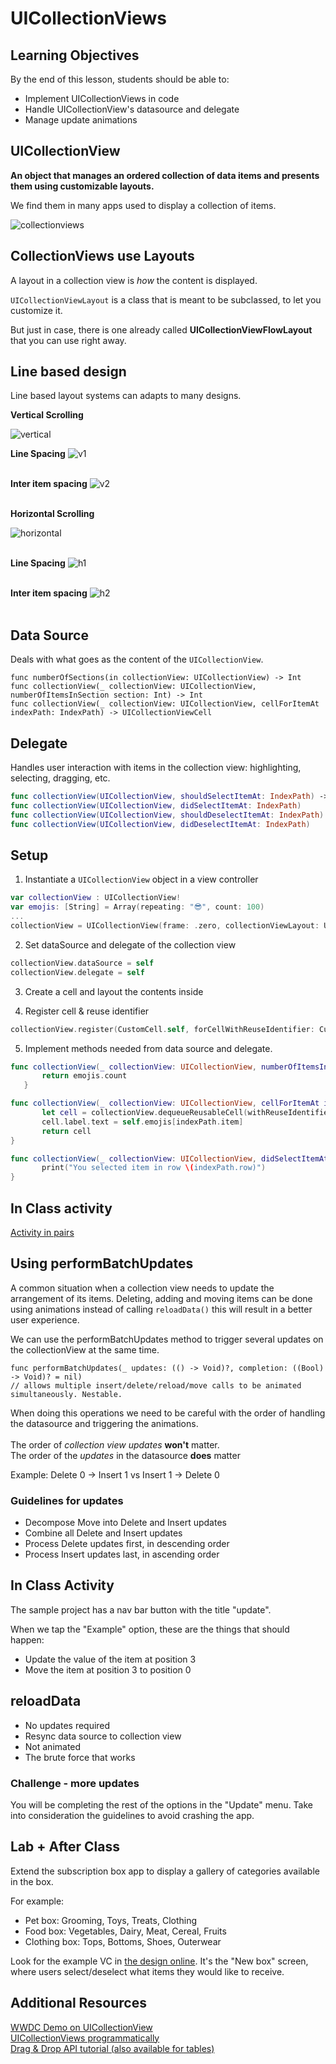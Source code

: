 # UICollectionViews

<!-- > -->

## Learning Objectives
By the end of this lesson, students should be able to:

- Implement UICollectionViews in code
- Handle UICollectionView's datasource and delegate
- Manage update animations

<!-- > -->

## UICollectionView

**An object that manages an ordered collection of data items and presents them using customizable layouts.**

We find them in many apps used to display a collection of items.

![collectionviews](assets/collectionviewexample.png)

<!-- > -->

## CollectionViews use Layouts

A layout in a collection view is *how* the content is displayed.

`UICollectionViewLayout` is a class that is meant to be subclassed, to let you customize it.

But just in case, there is one already called **UICollectionViewFlowLayout** that you can use right away.

<!-- > -->

## Line based design

Line based layout systems can adapts to many designs.

**Vertical Scrolling**<br>

![vertical](assets/vertical.gif)

<!-- > -->

**Line Spacing**
![v1](assets/v1.png)<br><br>

<!-- > -->

**Inter item spacing**
![v2](assets/v2.png)<br><br>

<!-- > -->

**Horizontal Scrolling**<br>

![horizontal](assets/horizontal.gif)<br><br>

<!-- > -->

**Line Spacing**
![h1](assets/h1.png)<br><br>

<!-- > -->

**Inter item spacing**
![h2](assets/h2.png)<br><br>

<!-- > -->

## Data Source

Deals with what goes as the content of the `UICollectionView`.

```
func numberOfSections(in collectionView: UICollectionView) -> Int
func collectionView(_ collectionView: UICollectionView, numberOfItemsInSection section: Int) -> Int
func collectionView(_ collectionView: UICollectionView, cellForItemAt indexPath: IndexPath) -> UICollectionViewCell

```

<!-- > -->

## Delegate

Handles user interaction with items in the collection view: highlighting, selecting, dragging, etc.

```swift
func collectionView(UICollectionView, shouldSelectItemAt: IndexPath) -> Bool
func collectionView(UICollectionView, didSelectItemAt: IndexPath)
func collectionView(UICollectionView, shouldDeselectItemAt: IndexPath) -> Bool
func collectionView(UICollectionView, didDeselectItemAt: IndexPath)

```

<!-- > -->

## Setup

1. Instantiate a `UICollectionView` object in a view controller

```swift
var collectionView : UICollectionView!
var emojis: [String] = Array(repeating: "😎", count: 100)
...
collectionView = UICollectionView(frame: .zero, collectionViewLayout: UICollectionViewFlowLayout())
```

<!-- > -->

2. Set dataSource and delegate of the collection view

```swift
collectionView.dataSource = self
collectionView.delegate = self
```

<!-- > -->

3. Create a cell and layout the contents inside

<!-- > -->

4. Register cell & reuse identifier

```swift
collectionView.register(CustomCell.self, forCellWithReuseIdentifier: CustomCell.identifier)
```

<!-- > -->

5. Implement methods needed from data source and delegate.

```swift
func collectionView(_ collectionView: UICollectionView, numberOfItemsInSection section: Int) -> Int {
       return emojis.count
   }

func collectionView(_ collectionView: UICollectionView, cellForItemAt indexPath: IndexPath) -> UICollectionViewCell {
       let cell = collectionView.dequeueReusableCell(withReuseIdentifier: CustomCell.identifier, for: indexPath as IndexPath) as! CustomCell
       cell.label.text = self.emojis[indexPath.item]
       return cell
}

func collectionView(_ collectionView: UICollectionView, didSelectItemAt indexPath: IndexPath) {
       print("You selected item in row \(indexPath.row)")
}
```

<!-- > -->

## In Class activity

[Activity in pairs](https://github.com/Make-School-Courses/MOB-1.2-Introduction-to-iOS-Development/blob/master/Lessons/07-CollectionViews/assignments/assignment.md)

<!-- > -->

## Using performBatchUpdates

A common situation when a collection view needs to update the arrangement of its items. Deleting, adding and moving items can be done using animations instead of calling `reloadData()` this will result in a better user experience.

<!-- > -->

We can use the performBatchUpdates method to trigger several updates on the collectionView at the same time.

```
func performBatchUpdates(_ updates: (() -> Void)?, completion: ((Bool) -> Void)? = nil)
// allows multiple insert/delete/reload/move calls to be animated simultaneously. Nestable.
```

<!-- > -->

When doing this operations we need to be careful with the order of handling the datasource and triggering the animations. <br><br>
The order of *collection view updates* **won't** matter.<br>
The order of the *updates* in the datasource **does** matter<br>

Example: Delete 0 -> Insert 1 vs Insert 1 -> Delete 0

<!-- > -->

### Guidelines for updates
- Decompose Move into Delete and Insert updates
- Combine all Delete and Insert updates
- Process Delete updates first, in descending order
- Process Insert updates last, in ascending order

<!-- > -->

## In Class Activity

The sample project has a nav bar button with the title "update".

When we tap the "Example" option, these are the things that should happen:

- Update the value of the item at position 3
- Move the item at position 3 to position 0

<!-- > -->

## reloadData

- No updates required
- Resync data source to collection view
- Not animated
- The brute force that works

<!-- > -->

### Challenge - more updates
You will be completing the rest of the options in the "Update" menu.
Take into consideration the guidelines to avoid crashing the app.

<!-- > -->

## Lab + After Class

Extend the subscription box app to display a gallery of categories available in the box.

For example:

- Pet box: Grooming, Toys, Treats, Clothing
- Food box: Vegetables, Dairy, Meat, Cereal, Fruits
- Clothing box: Tops, Bottoms, Shoes, Outerwear

Look for the example VC in [the design online](https://zpl.io/bejlAMq). It's the "New box" screen, where users select/deselect what items they would like to receive.

<!-- > -->

## Additional Resources
[WWDC Demo on UICollectionView](https://developer.apple.com/videos/play/wwdc2018/225/?time=514)<br>
[UICollectionViews programmatically](https://theswiftdev.com/2018/06/26/uicollectionview-data-source-and-delegates-programmatically/)<br>
[Drag & Drop API tutorial (also available for tables)](https://github.com/pgpt10/DragAndDrop-CollectionView)
